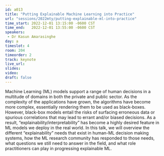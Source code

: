 ```yaml
---
id: a013
title: "Putting Explainable Machine Learning into Practice"
url: "sessions/2022mty/putting-explainable-ml-into-practice"
time_start: 2022-12-01 13:15:00 -0600 CST
time_end:   2022-12-01 13:55:00 -0600 CST
speakers:
 - Dr Kasun Amarasinghe
day: a
timeslot: 4
room: 204
timeorder: 2
track: keynote
live_url: 
slides: 
video: 
draft: false
---
```


Machine Learning (ML) models support a range of human decisions in a multitude of domains in both the private and public sector. As the complexity of the applications have grown, the algorithms have become more complex, essentially rendering them to be used as black-boxes. However, black-box models entail the risks of surfacing erroneous data or spurious correlations that may lead to errant and/or biased decisions. As a result, “explainability/interpretability” has become a highly desired feature in ML models we deploy in the real world. In this talk, we will overview the different “explainability” needs that exist in human-ML decision making systems, how the ML research community has responded to those needs, what questions we still need to answer in the field, and what role practitioners can play in progressing explainable ML.

